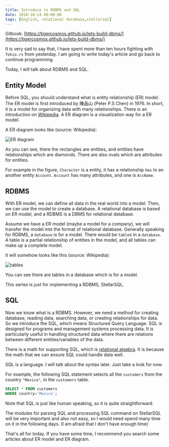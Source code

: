 ```yaml
---
title: Introduce to RDBMS and SQL
date: 2018-10-24 00:00:00
tags: [English, relational database,stellarsql]
---
```


Gitbook: [https://tigercosmos.github.io/lets-build-dbms/](https://tigercosmos.github.io/lets-build-dbms/)

It is very sad to say that, I have spent more than ten hours fighting with `Tokio.rs` from yesterday. I am going to write today's article and go back to continue programming.

Today, I will talk about RDBMS and SQL.

## Entity Model

Before SQL, you should understand what is entity relationship (ER) model. The ER model is first introduced by 陳品山 (Peter P.S Chen) in 1976. In short, it is a model for organizing data with many relationships. There is an introduction on [Wikipedia](https://en.wikipedia.org/wiki/Entity%E2%80%93relationship_model). A ER diagram is a visualization way for a ER model.

A ER diagram looks like (source: Wikipedia):

![ER diagram](https://upload.wikimedia.org/wikipedia/commons/7/72/ER_Diagram_MMORPG.png)

As you can see, there the rectangles are entities, and entities have relationships which are diamonds. There are also ovals which are attributes for entities.

For example in the figure, `Character` is a entity, it has a relationship `Has` to an another entity `Account`. `Account` has many attributes, and one is `AccName`.

## RDBMS

With ER model, we can define all data in the real world into a model. Then, we can use the model to create a database. A relational database is based on ER model, and a RDBMS is a DBMS for relational database.

Assume we have a ER model (maybe a model for a company), we will transfer the model into the format of relational database. Generally speaking for RDBMS, a `database` is for a model. There would be `table`s in a `database`. A table is a partial relationship of entities in the model, and all tables can make up a complete model.

It will somehow looks like this (source: Wikipedia):

![tables](https://upload.wikimedia.org/wikipedia/commons/thumb/d/da/Relational_Model.svg/1030px-Relational_Model.svg.png)

You can see there are tables in a database which is for a model.

This series is just for implementing a RDBMS, StellarSQL.

## SQL

Now we know what is a RDBMS. However, we need a method for creating database, reading data, searching data, or creating relationships for data. So we introduce the SQL, which means Structured Query Language. SQL is designed for programs and management systems processing data. It is particularly useful in handling structured data where there are relations between different entities/variables of the data.

There is a math for supporting SQL, which is [relational algebra](https://en.wikipedia.org/wiki/Relational_algebra). It is because the math that we can ensure SQL could handle data well.

SQL is a language. I will talk about the syntax later. Just take a look for now.

For example, the following SQL statement selects all the `customers` from the country `"Mexico"`, in the `customers` table.

```SQL
SELECT * FROM customers
WHERE country='Mexico';
```

Note that SQL is just like human speaking, so it is quite straightforward.

The modules for parsing SQL and processing SQL command on StellarSQL will be very important and also not easy, so I would need spend many time on it in the following days. (I am afraid that I don't have enough time)

That's all for today. If you have some time, I recommend you search some articles about ER model and ER diagram.
